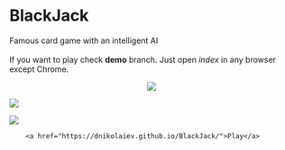 
 BlackJack <br /> 
====
Famous card game with an intelligent AI <br /><br />
  If you want to play check <b>demo</b> branch. Just open <i>index</i> in any browser except Chrome. 
 
<p align="center">
<img src="https://user-images.githubusercontent.com/23034890/34436521-94fcdbf6-eca7-11e7-959d-3f96e763a931.jpg"> <br />

<img src="https://user-images.githubusercontent.com/23034890/34436524-a2204aac-eca7-11e7-94ff-b0a666515dcc.jpg"> <br />

<img src="https://user-images.githubusercontent.com/23034890/34436528-b0a08c2c-eca7-11e7-9506-3b8938dfe82a.jpg"> <br />
</p> 


        <a href="https://dnikolaiev.github.io/BlackJack/">Play</a> 
